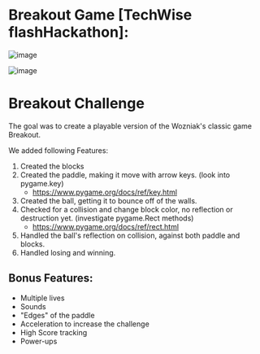 # Breakout Game [TechWise flashHackathon]:

![image](https://github.com/Dxsonu7/flashHackathon/assets/87947158/62b6b3ea-7c47-42dc-88c3-bcc0fa31d37c)


![image](https://github.com/Dxsonu7/flashHackathon/assets/87947158/042f00e1-6db2-47eb-8de4-343abc0ccd05)

# Breakout Challenge

The goal was to create a playable version of the Wozniak's classic game Breakout.

We added following Features:

1. Created the blocks
1. Created the paddle, making it move with arrow keys. (look into pygame.key)
    - https://www.pygame.org/docs/ref/key.html
1. Created the ball, getting it to bounce off of the walls.
1. Checked for a collision and change block color, no reflection or destruction yet. (investigate pygame.Rect methods)
    - https://www.pygame.org/docs/ref/rect.html
1. Handled the ball's reflection on collision, against both paddle and blocks.
1. Handled losing and winning.

## Bonus Features:

- Multiple lives
- Sounds
- "Edges" of the paddle
- Acceleration to increase the challenge
- High Score tracking
- Power-ups
